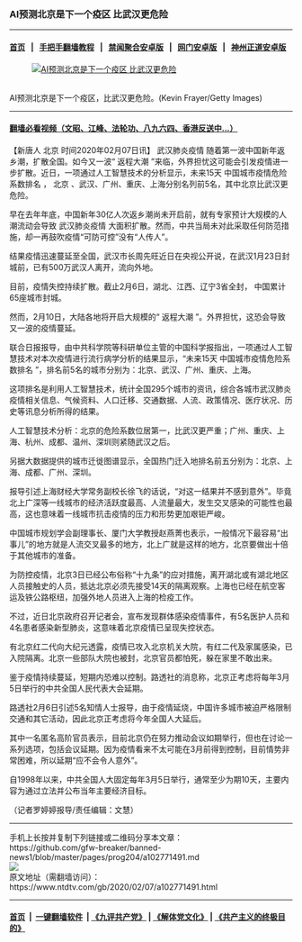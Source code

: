 ### AI预测北京是下一个疫区 比武汉更危险
------------------------

#### [首页](https://github.com/gfw-breaker/banned-news1/blob/master/README.md) &nbsp;&nbsp;|&nbsp;&nbsp; [手把手翻墙教程](https://github.com/gfw-breaker/guides/wiki) &nbsp;&nbsp;|&nbsp;&nbsp; [禁闻聚合安卓版](https://github.com/gfw-breaker/bn-android) &nbsp;&nbsp;|&nbsp;&nbsp; [网门安卓版](https://github.com/oGate2/oGate) &nbsp;&nbsp;|&nbsp;&nbsp; [神州正道安卓版](https://github.com/SzzdOgate/update) 



<div><div class="featured_image">
 <a href="https://i.ntdtv.com/assets/uploads/2020/02/GettyImages-1198877426-1.jpg" target="_blank">
  <figure>
   <img alt="AI预测北京是下一个疫区 比武汉更危险" src="https://i.ntdtv.com/assets/uploads/2020/02/GettyImages-1198877426-1-800x450.jpg"/>
  </figure><br/>
 </a>
 <span class="caption">
  AI预测北京是下一个疫区，比武汉更危险。(Kevin Frayer/Getty Images)
 </span>
</div>
</div><hr/>

#### [翻墙必看视频（文昭、江峰、法轮功、八九六四、香港反送中...）](http://167.172.214.107/home.html)

<div><div class="post_content" itemprop="articleBody">
 <p>
  【新唐人
  <ok href="https://www.ntdtv.com/gb/北京.htm">
   北京
  </ok>
  时间2020年02月07日讯】
  <ok href="https://www.ntdtv.com/gb/442749.htm">
   武汉肺炎疫情
  </ok>
  随着第一波中国新年返乡潮，扩散全国。如今又一波“
  <ok href="https://www.ntdtv.com/gb/返程大潮.htm">
   返程大潮
  </ok>
  ”来临，外界担忧这可能会引发疫情进一步扩散。近日，一项通过人工智慧技术的分析显示，未来15天
  <ok href="https://www.ntdtv.com/gb/中国城市疫情危险系数排名.htm">
   中国城市疫情危险系数排名
  </ok>
  ，
  <ok href="https://www.ntdtv.com/gb/北京.htm">
   北京
  </ok>
  、武汉、广州、重庆、上海分别名列前5名，其中北京比武汉更危险。
 </p>
 <p>
  早在去年年底，中国新年30亿人次返乡潮尚未开启前，就有专家预计大规模的人潮流动会导致
  <ok href="https://www.ntdtv.com/gb/442749.htm">
   武汉肺炎疫情
  </ok>
  大面积扩散。然而，中共当局未对此采取任何防范措施，却一再鼓吹疫情“可防可控”没有“人传人”。
 </p>
 <p>
  结果疫情迅速蔓延至全国，武汉市长周先旺近日在央视公开说，在武汉1月23日封城前，已有500万武汉人离开，流向外地。
 </p>
 <p>
  目前，疫情失控持续扩散。截止2月6日，湖北、江西、辽宁3省全封， 中国累计65座城市封城。
 </p>
 <p>
  然而，2月10日，大陆各地将开启大规模的“
  <ok href="https://www.ntdtv.com/gb/返程大潮.htm">
   返程大潮
  </ok>
  ”。外界担忧，这恐会导致又一波的疫情蔓延。
 </p>
 <p>
  联合日报报导，由中共科学院等科研单位主管的中国科学报指出，一项通过人工智慧技术对本次疫情进行流行病学分析的结果显示，“未来15天
  <ok href="https://www.ntdtv.com/gb/中国城市疫情危险系数排名.htm">
   中国城市疫情危险系数排名
  </ok>
  ”，排名前5名的城市分别为：北京、武汉、广州、重庆、上海。
 </p>
 <p>
  这项排名是利用人工智慧技术，统计全国295个城市的资讯，综合各城市武汉肺炎疫情相关信息、气候资料、人口迁移、交通数据、人流、政策情况、医疗状况、历史等讯息分析所得的结果。
 </p>
 <p>
  人工智慧技术分析：北京的危险系数位居第一，比武汉更严重；广州、重庆、上海、杭州、成都、温州、深圳则紧随武汉之后。
 </p>
 <p>
  另据大数据提供的城市迁徙图谱显示，全国热门迁入地排名前五分别为：北京、上海、成都、广州、深圳。
 </p>
 <p>
  报导引述上海财经大学常务副校长徐飞的话说，“对这一结果并不感到意外”。毕竟北上广深等一线城市的经济活跃度最高、人流量最大，发生交叉感染的可能性也最高，这也意味着一线城市抗击疫情的压力和形势更加艰钜严峻。
 </p>
 <p>
  中国城市规划学会副理事长、厦门大学教授赵燕菁也表示，一般情况下最容易“出事儿”的地方就是人流交叉最多的地方，北上广就是这样的地方，北京要做出十倍于其他城市的准备。
 </p>
 <p>
  为防控疫情，北京3日已经公布俗称“十九条”的应对措施，离开湖北或有湖北地区人员接触史的人员，抵达北京必须先接受14天的隔离观察。上海也已经在航空客运及铁公路枢纽，加强外地人员进入上海的检疫工作。
 </p>
 <p>
  不过，近日北京政府召开记者会，宣布发现群体感染疫情事件，有5名医护人员和4名患者感染新型肺炎，这意味着北京疫情已呈现失控状态。
 </p>
 <p>
  有北京红二代向大纪元透露，疫情已攻入北京机关大院，有红二代及家属感染，已入院隔离。北京一些部队大院也被封，北京官员都怕死，躲在家里不敢出来。
 </p>
 <p>
  鉴于疫情持续蔓延，短期内恐难以控制。路透社的消息称，北京正考虑将每年3月5日举行的中共全国人民代表大会延期。
 </p>
 <p>
  路透社2月6日引述5名知情人士报导，由于疫情延烧，中国许多城市被迫严格限制交通和其它活动，因此北京正考虑将今年全国人大延后。
 </p>
 <p>
  其中一名匿名高阶官员表示，目前北京仍在努力推动会议如期举行，但也在讨论一系列选项，包括会议延期。因为疫情看来不太可能在3月前得到控制，目前情势非常困难，所以延期“应不会令人意外”。
 </p>
 <p>
  自1998年以来，中共全国人大固定每年3月5日举行，通常至少为期10天，主要内容为通过立法并公布当年主要经济目标。
 </p>
 <p>
  （记者罗婷婷报导/责任编辑：文慧）
 </p>
 <div class="single_ad">
 </div>
</div>
</div>
<hr/>
手机上长按并复制下列链接或二维码分享本文章：<br/>
https://github.com/gfw-breaker/banned-news1/blob/master/pages/prog204/a102771491.md <br/>
<a href='https://github.com/gfw-breaker/banned-news1/blob/master/pages/prog204/a102771491.md'><img src='https://github.com/gfw-breaker/banned-news1/blob/master/pages/prog204/a102771491.md.png'/></a> <br/>
原文地址（需翻墙访问）：https://www.ntdtv.com/gb/2020/02/07/a102771491.html


------------------------
#### [首页](https://github.com/gfw-breaker/banned-news1/blob/master/README.md) &nbsp;|&nbsp; [一键翻墙软件](https://github.com/gfw-breaker/nogfw/blob/master/README.md) &nbsp;| [《九评共产党》](https://github.com/gfw-breaker/9ping.md/blob/master/README.md#九评之一评共产党是什么) | [《解体党文化》](https://github.com/gfw-breaker/jtdwh.md/blob/master/README.md) | [《共产主义的终极目的》](https://github.com/gfw-breaker/gczydzjmd.md/blob/master/README.md)


<img src='http://gfw-breaker.win/banned-news/pages/prog204/a102771491.md' width='0px' height='0px'/>